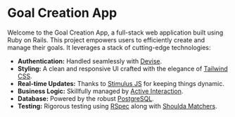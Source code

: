 # Goal Creation App

Welcome to the Goal Creation App, a full-stack web application built using Ruby on Rails. This project empowers users to efficiently create and manage their goals. It leverages a stack of cutting-edge technologies:

- **Authentication:** Handled seamlessly with [Devise](https://github.com/heartcombo/devise).
- **Styling:** A clean and responsive UI crafted with the elegance of [Tailwind CSS](https://tailwindcss.com/).
- **Real-time Updates:** Thanks to [Stimulus JS](https://stimulus.hotwire.dev/) for keeping things dynamic.
- **Business Logic:** Skillfully managed by [Active Interaction](https://github.com/AaronLasseigne/active_interaction).
- **Database:** Powered by the robust [PostgreSQL](https://www.postgresql.org/).
- **Testing:** Rigorous testing using [RSpec](https://rspec.info/) along with [Shoulda Matchers](https://github.com/thoughtbot/shoulda-matchers).
